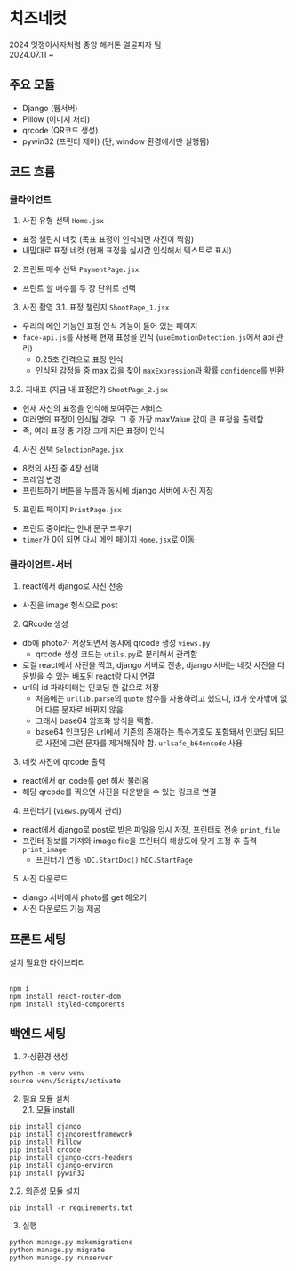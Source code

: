 # 치즈네컷
2024 멋쟁이사자처럼 중앙 해커톤 얼굴피자 팀 <br/>
2024.07.11 ~

## 주요 모듈
- Django (웹서버)
- Pillow (이미지 처리)
- qrcode (QR코드 생성)
- pywin32 (프린터 제어) (단, window 환경에서만 실행됨)

## 코드 흐름
### 클라이언트
1. 사진 유형 선택 `Home.jsx`
- 표정 챌린지 네컷 (목표 표정이 인식되면 사진이 찍힘)
- 내맘대로 표정 네컷 (현재 표정을 실시간 인식해서 텍스트로 표시)<br/>

2. 프린트 매수 선택 `PaymentPage.jsx`
- 프린트 할 매수를 두 장 단위로 선택<br/>

3. 사진 촬영
3.1. 표정 챌린지 `ShootPage_1.jsx`
- 우리의 메인 기능인 표정 인식 기능이 들어 있는 페이지
- `face-api.js`를 사용해 현재 표정을 인식 (`useEmotionDetection.js`에서 api 관리)
    - 0.25초 간격으로 표정 인식
    - 인식된 감정들 중 max 값을 찾아 `maxExpression`과 확률 `confidence`를 반환
    
3.2. 지내표 (지금 내 표정은?) `ShootPage_2.jsx`
- 현재 자신의 표정을 인식해 보여주는 서비스
- 여러명의 표정이 인식될 경우, 그 중 가장 maxValue 값이 큰 표정을 출력함
- 즉, 여러 표정 중 가장 크게 지은 표정이 인식<br/>

4. 사진 선택 `SelectionPage.jsx`
- 8컷의 사진 중 4장 선택
- 프레임 변경
- 프린트하기 버튼을 누름과 동시에 django 서버에 사진 저장<br/>

5. 프린트 페이지 `PrintPage.jsx`
- 프린트 중이라는 안내 문구 띄우기
- `timer`가 0이 되면 다시 메인 페이지 `Home.jsx`로 이동<br/>

### 클라이언트-서버
1. react에서 django로 사진 전송
- 사진을 image 형식으로 post<br/>

2. QRcode 생성
- db에 photo가 저장되면서 동시에 qrcode 생성 `views.py`
    - qrcode 생성 코드는 `utils.py`로 분리해서 관리함
- 로컬 react에서 사진을 찍고, django 서버로 전송, django 서버는 네컷 사진을 다운받을 수 있는 배포된 react랑 다시 연결
- url의 id 파라미터는 인코딩 한 값으로 저장
    - 처음에는 `urllib.parse`의 `quote` 함수를 사용하려고 했으나, id가 숫자밖에 없어 다른 문자로 바뀌지 않음
    - 그래서 base64 암호화 방식을 택함.
    - base64 인코딩은 url에서 기존의 존재하는 특수기호도 포함돼서 인코딩 되므로 사전에 그런 문자를 제거해줘야 함. `urlsafe_b64encode` 사용<br/>

3. 네컷 사진에 qrcode 출력
- react에서 qr_code를 get 해서 불러옴
- 해당 qrcode를 찍으면 사진을 다운받을 수 있는 링크로 연결<br/>

4. 프린터기 (`views.py`에서 관리)
- react에서 django로 post로 받은 파일을 임시 저장, 프린터로 전송 `print_file`
- 프린터 정보를 가져와 image file을 프린터의 해상도에 맞게 조정 후 출력 `print_image`
    - 프린터기 연동 `hDC.StartDoc()` `hDC.StartPage`<br/>

5. 사진 다운로드
- django 서버에서 photo를 get 해오기
- 사진 다운로드 기능 제공


## 프론트 세팅
설치 필요한 라이브러리 <br/>
<br/>
```commandline
npm i
npm install react-router-dom
npm install styled-components
```

## 백엔드 세팅
1. 가상환경 생성
```commandline
python -m venv venv
source venv/Scripts/activate
```
2. 필요 모듈 설치<br/>
2.1. 모듈 install
```commandline
pip install django
pip install djangorestframework
pip install Pillow
pip install qrcode
pip install django-cors-headers
pip install django-environ
pip install pywin32
```
2.2. 의존성 모듈 설치
```commandline
pip install -r requirements.txt
```

3. 실행
```commandline
python manage.py makemigrations
python manage.py migrate
python manage.py runserver
```